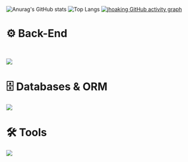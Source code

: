 ![Anurag's GitHub stats](https://github-readme-stats.vercel.app/api?username=jhoaking&show_icons=true&theme=radical)
![Top Langs](https://github-readme-stats.vercel.app/api/top-langs/?username=jhoaking&hide_progress=false&layout=compact&theme=radical)
[![jhoaking GitHub activity graph](https://github-readme-activity-graph.vercel.app/graph?username=jhoaking&bg_color=0d1117&color=c9d1d9&line=58a6ff&point=f0883e&area=true&hide_border=true&from=2025-07-01to=2025-07-28)](https://github.com/jhoaking/github-readme-activity-graph)

<h1>⚙️ Back-End</h1>
<br>
<p>
  <img src="https://skillicons.dev/icons?i=,nodejs,express,firebase,jest,java" />

<h1 >🗄️ Databases & ORM</h1>
<p>
    <img src="https://skillicons.dev/icons?i=,postgres,mysql,sqlite,prisma" />
</p>

<h1>🛠️ Tools</h1>
<p>
     <img src="https://skillicons.dev/icons?i=,git,github,visualstudio,npm,wordpress,slack" />

</p>
<br>
